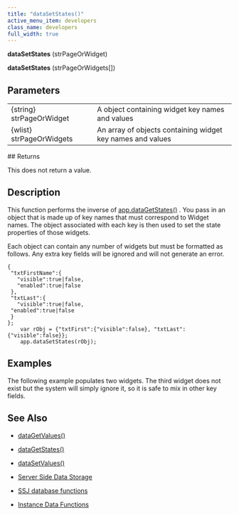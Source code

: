 ```yaml
---
title: "dataSetStates()"
active_menu_item: developers
class_name: developers
full_width: true
---
```



**dataSetStates** (strPageOrWidget)

**dataSetStates** (strPageOrWidgets[])

## Parameters

<table>
<tr>
<td width="186">
{string} strPageOrWidget

</td>
<td width="16">
</td>
<td width="678">
A object containing widget key names and values

</td>
</tr>
<tr>
<td width="186">
{wlist} strPageOrWidgets

</td>
<td width="16">
</td>
<td width="678">
An array of objects containing widget key names and values

</td>
</tr>
</table>
## Returns

This does not return a value.

## Description

This function performs the inverse of [app.dataGetStates()](/developers/user-guide/scripting-apis/client-api/widget-data-state-manipulation/datagetstates) . You pass in an object that is made up of key names that must correspond to Widget names. The object associated with each key is then used to set the state properties of those widgets.

Each object can contain any number of widgets but must be formatted as follows. Any extra key fields will be ignored and will not generate an error.

    {
     "txtFirstName":{
       "visible":true|false,
       "enabled":true|false
     },
     "txtLast":{
       "visible":true|false,
     "enabled":true|false
     }
    };
        var rObj = {"txtFirst":{"visible":false}, "txtLast":{"visible":false}};
        app.dataSetStates(rObj);
   

## Examples

The following example populates two widgets. The third widget does not exist but the system will simply ignore it, so it is safe to mix in other key fields.

## See Also

 - [dataGetValues()](/developers/user-guide/scripting-apis/client-api/widget-data-state-manipulation/datagetvalues)

 - [dataGetStates()](/developers/user-guide/scripting-apis/client-api/widget-data-state-manipulation/datagetstates)

 - [dataSetValues()](/developers/user-guide/scripting-apis/client-api/widget-data-state-manipulation/datasetvalues)

 - [Server Side Data Storage](/developers/user-guide/product-guide/data-storage/server-side-data-storage/)

 - [SSJ database functions](/developers/user-guide/product-guide/data-storage/server-side-data-storage/)

 - [Instance Data Functions](/developers/user-guide/scripting-apis/client-api/instance-data-functions/)


